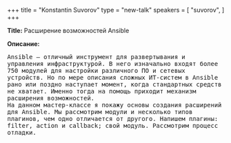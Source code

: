 +++
title = "Konstantin Suvorov"
type = "new-talk"
speakers = [
        "suvorov",
]
+++
<div class="span-15  ">
  <div class="span-15  last ">
  <p><strong>Title:</strong>
Расширение возможностей Ansible
</p>

<p><strong>Описание:</strong></p>

<p><pre style='white-space: pre-wrap;       /* Since CSS 2.1 */
    white-space: -moz-pre-wrap;  /* Mozilla, since 1999 */
    white-space: -pre-wrap;      /* Opera 4-6 */
    white-space: -o-pre-wrap;    /* Opera 7 */
    word-wrap: break-word;     '>
Ansible – отличный инструмент для развертывания и управления инфраструктурой. В него изначально входят более 750 модулей для настройки различного ПО и сетевых устройств. Но по мере описания сложных ИТ-систем в Ansible рано или поздно наступает момент, когда стандартных средств не хватает. Именно тогда на помощь приходит механизм расширения возможностей.
На данном мастер-классе я покажу основы создания расширений для Ansible. Мы рассмотрим модули и несколько типов плагинов, чем одно отличается от другого. Напишем плагины: filter, action и callback; свой модуль. Рассмотрим процесс отладки.
</pre>
</p>

  </div>
</div>